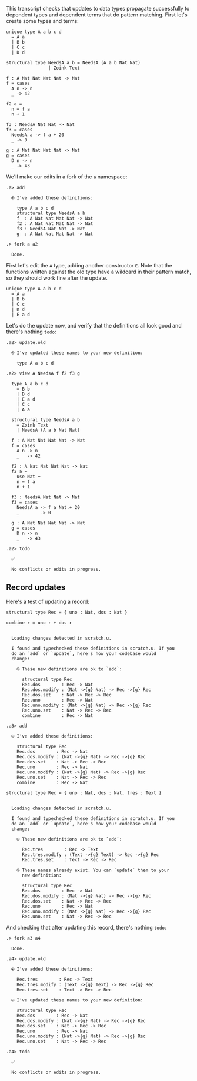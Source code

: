 
This transcript checks that updates to data types propagate successfully to dependent types and dependent terms that do pattern matching. First let's create some types and terms:

```unison
unique type A a b c d
  = A a
  | B b
  | C c
  | D d

structural type NeedsA a b = NeedsA (A a b Nat Nat)
                | Zoink Text

f : A Nat Nat Nat Nat -> Nat
f = cases
  A n -> n
  _ -> 42

f2 a =
  n = f a
  n + 1

f3 : NeedsA Nat Nat -> Nat
f3 = cases
  NeedsA a -> f a + 20
  _ -> 0

g : A Nat Nat Nat Nat -> Nat
g = cases
  D n -> n
  _ -> 43
```

We'll make our edits in a fork of the `a` namespace:

```ucm
.a> add

  ⍟ I've added these definitions:
  
    type A a b c d
    structural type NeedsA a b
    f  : A Nat Nat Nat Nat -> Nat
    f2 : A Nat Nat Nat Nat -> Nat
    f3 : NeedsA Nat Nat -> Nat
    g  : A Nat Nat Nat Nat -> Nat

.> fork a a2

  Done.

```
First let's edit the `A` type, adding another constructor `E`. Note that the functions written against the old type have a wildcard in their pattern match, so they should work fine after the update.

```unison
unique type A a b c d
  = A a
  | B b
  | C c
  | D d
  | E a d
```

Let's do the update now, and verify that the definitions all look good and there's nothing `todo`:

```ucm
.a2> update.old

  ⍟ I've updated these names to your new definition:
  
    type A a b c d

.a2> view A NeedsA f f2 f3 g

  type A a b c d
    = B b
    | D d
    | E a d
    | C c
    | A a
  
  structural type NeedsA a b
    = Zoink Text
    | NeedsA (A a b Nat Nat)
  
  f : A Nat Nat Nat Nat -> Nat
  f = cases
    A n -> n
    _   -> 42
  
  f2 : A Nat Nat Nat Nat -> Nat
  f2 a =
    use Nat +
    n = f a
    n + 1
  
  f3 : NeedsA Nat Nat -> Nat
  f3 = cases
    NeedsA a -> f a Nat.+ 20
    _        -> 0
  
  g : A Nat Nat Nat Nat -> Nat
  g = cases
    D n -> n
    _   -> 43

.a2> todo

  ✅
  
  No conflicts or edits in progress.

```
## Record updates

Here's a test of updating a record:

```unison
structural type Rec = { uno : Nat, dos : Nat }

combine r = uno r + dos r
```

```ucm

  Loading changes detected in scratch.u.

  I found and typechecked these definitions in scratch.u. If you
  do an `add` or `update`, here's how your codebase would
  change:
  
    ⍟ These new definitions are ok to `add`:
    
      structural type Rec
      Rec.dos        : Rec -> Nat
      Rec.dos.modify : (Nat ->{g} Nat) -> Rec ->{g} Rec
      Rec.dos.set    : Nat -> Rec -> Rec
      Rec.uno        : Rec -> Nat
      Rec.uno.modify : (Nat ->{g} Nat) -> Rec ->{g} Rec
      Rec.uno.set    : Nat -> Rec -> Rec
      combine        : Rec -> Nat

```
```ucm
.a3> add

  ⍟ I've added these definitions:
  
    structural type Rec
    Rec.dos        : Rec -> Nat
    Rec.dos.modify : (Nat ->{g} Nat) -> Rec ->{g} Rec
    Rec.dos.set    : Nat -> Rec -> Rec
    Rec.uno        : Rec -> Nat
    Rec.uno.modify : (Nat ->{g} Nat) -> Rec ->{g} Rec
    Rec.uno.set    : Nat -> Rec -> Rec
    combine        : Rec -> Nat

```
```unison
structural type Rec = { uno : Nat, dos : Nat, tres : Text }
```

```ucm

  Loading changes detected in scratch.u.

  I found and typechecked these definitions in scratch.u. If you
  do an `add` or `update`, here's how your codebase would
  change:
  
    ⍟ These new definitions are ok to `add`:
    
      Rec.tres        : Rec -> Text
      Rec.tres.modify : (Text ->{g} Text) -> Rec ->{g} Rec
      Rec.tres.set    : Text -> Rec -> Rec
    
    ⍟ These names already exist. You can `update` them to your
      new definition:
    
      structural type Rec
      Rec.dos        : Rec -> Nat
      Rec.dos.modify : (Nat ->{g} Nat) -> Rec ->{g} Rec
      Rec.dos.set    : Nat -> Rec -> Rec
      Rec.uno        : Rec -> Nat
      Rec.uno.modify : (Nat ->{g} Nat) -> Rec ->{g} Rec
      Rec.uno.set    : Nat -> Rec -> Rec

```
And checking that after updating this record, there's nothing `todo`:

```ucm
.> fork a3 a4

  Done.

.a4> update.old

  ⍟ I've added these definitions:
  
    Rec.tres        : Rec -> Text
    Rec.tres.modify : (Text ->{g} Text) -> Rec ->{g} Rec
    Rec.tres.set    : Text -> Rec -> Rec
  
  ⍟ I've updated these names to your new definition:
  
    structural type Rec
    Rec.dos        : Rec -> Nat
    Rec.dos.modify : (Nat ->{g} Nat) -> Rec ->{g} Rec
    Rec.dos.set    : Nat -> Rec -> Rec
    Rec.uno        : Rec -> Nat
    Rec.uno.modify : (Nat ->{g} Nat) -> Rec ->{g} Rec
    Rec.uno.set    : Nat -> Rec -> Rec

.a4> todo

  ✅
  
  No conflicts or edits in progress.

```
